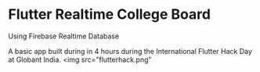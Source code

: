 # Flutter Realtime College Board

Using Firebase Realtime Database

A basic app built during in 4 hours during the International Flutter Hack Day at Globant India. 
<img src="flutterhack.png"

